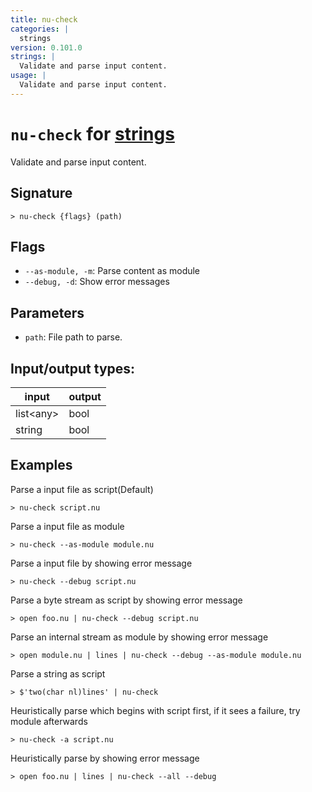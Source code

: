 ```yaml
---
title: nu-check
categories: |
  strings
version: 0.101.0
strings: |
  Validate and parse input content.
usage: |
  Validate and parse input content.
---
```

<!-- This file is automatically generated. Please edit the command in https://github.com/nushell/nushell instead. -->

# `nu-check` for [strings](/commands/categories/strings.md)

<div class='command-title'>Validate and parse input content.</div>

## Signature

```> nu-check {flags} (path)```

## Flags

 -  `--as-module, -m`: Parse content as module
 -  `--debug, -d`: Show error messages

## Parameters

 -  `path`: File path to parse.


## Input/output types:

| input     | output |
| --------- | ------ |
| list\<any\> | bool   |
| string    | bool   |
## Examples

Parse a input file as script(Default)
```nu
> nu-check script.nu

```

Parse a input file as module
```nu
> nu-check --as-module module.nu

```

Parse a input file by showing error message
```nu
> nu-check --debug script.nu

```

Parse a byte stream as script by showing error message
```nu
> open foo.nu | nu-check --debug script.nu

```

Parse an internal stream as module by showing error message
```nu
> open module.nu | lines | nu-check --debug --as-module module.nu

```

Parse a string as script
```nu
> $'two(char nl)lines' | nu-check

```

Heuristically parse which begins with script first, if it sees a failure, try module afterwards
```nu
> nu-check -a script.nu

```

Heuristically parse by showing error message
```nu
> open foo.nu | lines | nu-check --all --debug

```
